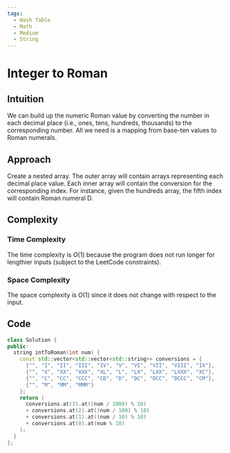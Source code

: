 ```yaml
---
tags:
  - Hash Table
  - Math
  - Medium
  - String
---
```


# Integer to Roman

## Intuition

We can build up the numeric Roman value by converting the number in each decimal place (i.e., ones, tens, hundreds, thousands) to the corresponding number. All we need is a mapping from base-ten values to Roman numerals.

## Approach

Create a nested array. The outer array will contain arrays representing each decimal place value. Each inner array will contain the conversion for the corresponding index. For instance, given the hundreds array, the fifth index will contain Roman numeral D.

## Complexity

### Time Complexity

The time complexity is $O(1)$ because the program does not run longer for lengthier inputs (subject to the LeetCode constraints).

### Space Complexity

The space complexity is $O(1)$ since it does not change with respect to the input.

## Code

```cpp
class Solution {
public:
  string intToRoman(int num) {
    const std::vector<std::vector<std::string>> conversions = {
      {"", "I", "II", "III", "IV", "V", "VI", "VII", "VIII", "IX"},
      {"", "X", "XX", "XXX", "XL", "L", "LX", "LXX", "LXXX", "XC"},
      {"", "C", "CC", "CCC", "CD", "D", "DC", "DCC", "DCCC", "CM"},
      {"", "M", "MM", "MMM"}
    };
    return (
      conversions.at(3).at((num / 1000) % 10)
      + conversions.at(2).at((num / 100) % 10)
      + conversions.at(1).at((num / 10) % 10)
      + conversions.at(0).at(num % 10)
    );
  }
};
```
